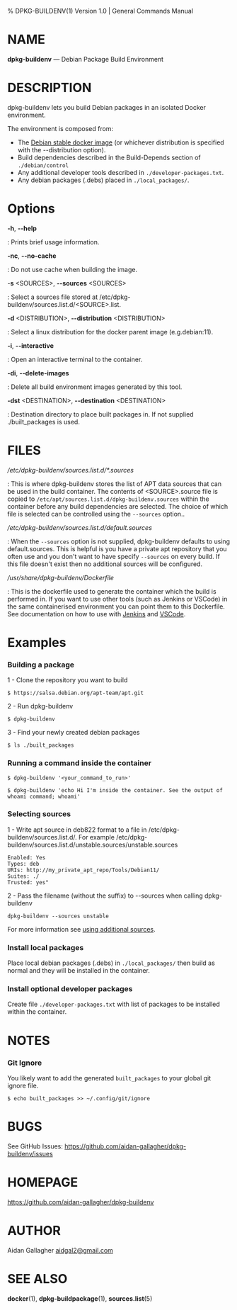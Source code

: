 % DPKG-BUILDENV(1) Version 1.0 | General Commands Manual 

# NAME

**dpkg-buildenv** — Debian Package Build Environment

# DESCRIPTION

dpkg-buildenv lets you build Debian packages in an isolated Docker environment.  

The environment is composed from:  
* The [Debian stable docker image](https://hub.docker.com/_/debian/) (or whichever distribution is specified with the --distribution option).  
* Build dependencies described in the Build-Depends section of ``./debian/control``  
* Any additional developer tools described in `./developer-packages.txt`.  
* Any debian packages (.debs) placed in `./local_packages/`.  

# Options

**-h**, **--help**

: Prints brief usage information.

**-nc**, **--no-cache**

: Do not use cache when building the image.

-**s** \<SOURCES\>, **--sources** \<SOURCES\>

: Select a sources file stored at /etc/dpkg-buildenv/sources.list.d/\<SOURCE\>.list.

**-d** \<DISTRIBUTION\>, **--distribution** \<DISTRIBUTION\>  

: Select a linux distribution for the docker parent image (e.g.debian:11).

**-i**, **--interactive**  

: Open an interactive terminal to the container.

**-di**, **--delete-images**  

: Delete all build environment images generated by this tool.

**-dst** \<DESTINATION\>, **--destination** \<DESTINATION\>

: Destination directory to place built packages in. If not supplied ./built_packages is used.

# FILES

_/etc/dpkg-buildenv/sources.list.d/*.sources_

: This is where dpkg-buildenv stores the list of APT data sources that can be used in the build container. The contents of \<SOURCE\>.source file is copied to `/etc/apt/sources.list.d/dpkg-buildenv.sources` within the container before any build dependencies are selected. The choice of which file is selected can be controlled using the `--sources` option..


_/etc/dpkg-buildenv/sources.list.d/default.sources_

: When the `--sources` option is not supplied, dpkg-buildenv defaults to using default.sources. This is helpful is you have a private apt repository that you often use and you don't want to have specify `--sources` on every build. If this file doesn't exist then no additional sources will be configured.

_/usr/share/dpkg-buildenv/Dockerfile_

: This is the dockerfile used to generate the container which the build is performed in. If you want to use other tools (such as Jenkins or VSCode) in the same containerised environment you can point them to this Dockerfile.
See documentation on how to use with [Jenkins](https://github.com/aidan-gallagher/dpkg-buildenv/blob/main/dpkg-buildenv/Documentation/using-with-jenkins.md) and [VSCode](https://github.com/aidan-gallagher/dpkg-buildenv/blob/main/dpkg-buildenv/Documentation/using-with-vscode.md).

# Examples
### Building a package
1 - Clone the repository you want to build
```
$ https://salsa.debian.org/apt-team/apt.git
```
2 - Run dpkg-buildenv
```
$ dpkg-buildenv
```
3 - Find your newly created debian packages
```
$ ls ./built_packages
```
### Running a command inside the container

```
$ dpkg-buildenv '<your_command_to_run>'
```
```
$ dpkg-buildenv 'echo Hi I'm inside the container. See the output of whoami command; whoami'
```
### Selecting sources
1 - Write apt source in deb822 format to a file in /etc/dpkg-buildenv/sources.list.d/. For example /etc/dpkg-buildenv/sources.list.d/unstable.sources/unstable.sources
```
Enabled: Yes
Types: deb
URIs: http://my_private_apt_repo/Tools/Debian11/
Suites: ./
Trusted: yes"
```
2 - Pass the filename (without the suffix) to --sources when calling dpkg-buildenv
```
dpkg-buildenv --sources unstable
```
For more information see [using additional sources](https://github.com/aidan-gallagher/dpkg-buildenv/blob/main/dpkg-buildenv/Documentation/using-additional-sources.md).

### Install local packages
Place local debian packages (.debs) in `./local_packages/` then build as normal and they will be installed in the container.

### Install optional developer packages
Create file `./developer-packages.txt` with list of packages to be installed within the container.

# NOTES

### Git Ignore
You likely want to add the generated `built_packages` to your global git ignore file.
```
$ echo built_packages >> ~/.config/git/ignore
```

# BUGS

See GitHub Issues: https://github.com/aidan-gallagher/dpkg-buildenv/issues

# HOMEPAGE

https://github.com/aidan-gallagher/dpkg-buildenv

# AUTHOR

Aidan Gallagher <aidgal2@gmail.com>

# SEE ALSO

**docker**(1), **dpkg-buildpackage**(1), **sources.list**(5)

